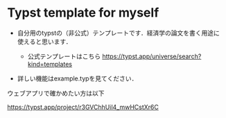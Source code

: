 # Typst template for myself

* 自分用のtypstの（非公式）テンプレートです．経済学の論文を書く用途に使えると思います．
    * 公式テンプレートはこちら https://typst.app/universe/search?kind=templates

* 詳しい機能はexample.typを見てください．

ウェブアプリで確かめたい方は以下

https://typst.app/project/r3GVChhUil4_mwHCstXr6C

